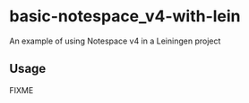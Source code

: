 # basic-notespace_v4-with-lein

An example of using Notespace v4 in a Leiningen project

## Usage

FIXME
